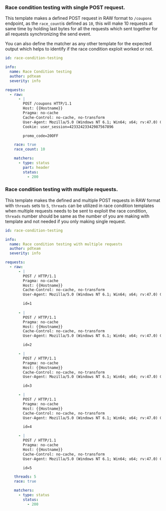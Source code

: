 ### Race condition testing with single POST request.

This template makes a defined POST request in RAW format to `/coupons` endpoint, as the `race_count`is defined as `10`, this will make 10 requests at same time by holding last bytes for all the requests which sent together for all requests synchronizing the send event.

You can also define the matcher as any other template for the expected output which helps to identify if the race condition exploit worked or not.


```yaml
id: race-condition-testing

info:
  name: Race Condition testing
  author: pdteam
  severity: info

requests:
  - raw:
      - |
        POST /coupons HTTP/1.1
        Host: {{Hostname}}
        Pragma: no-cache
        Cache-Control: no-cache, no-transform
        User-Agent: Mozilla/5.0 (Windows NT 6.1; Win64; x64; rv:47.0) Gecko/20100101 Firefox/47.0
        Cookie: user_session=42332423342987567896

        promo_code=20OFF        

    race: true
    race_count: 10

    matchers:
      - type: status
        part: header
        status:
          - 200
```

### Race condition testing with multiple requests.

This template makes the defined and multiple POST requests in RAW format with `threads` sets to `5`, `threads` can be utilized in race condition templates when multiple requests needs to be sent to exploit the race condition, `threads` number should be same as the number of you are making with template and not needed if you only making single request.

```yaml
id: race-condition-testing

info:
  name: Race condition testing with multiple requests
  author: pdteam
  severity: info

requests:
  - raw:  
      - |
        POST / HTTP/1.1
        Pragma: no-cache
        Host: {{Hostname}}
        Cache-Control: no-cache, no-transform
        User-Agent: Mozilla/5.0 (Windows NT 6.1; Win64; x64; rv:47.0) Gecko/20100101 Firefox/47.0

        id=1
        
      - |
        POST / HTTP/1.1
        Pragma: no-cache
        Host: {{Hostname}}
        Cache-Control: no-cache, no-transform
        User-Agent: Mozilla/5.0 (Windows NT 6.1; Win64; x64; rv:47.0) Gecko/20100101 Firefox/47.0

        id=2

      - |
        POST / HTTP/1.1
        Pragma: no-cache
        Host: {{Hostname}}
        Cache-Control: no-cache, no-transform
        User-Agent: Mozilla/5.0 (Windows NT 6.1; Win64; x64; rv:47.0) Gecko/20100101 Firefox/47.0

        id=3

      - |
        POST / HTTP/1.1
        Pragma: no-cache
        Host: {{Hostname}}
        Cache-Control: no-cache, no-transform
        User-Agent: Mozilla/5.0 (Windows NT 6.1; Win64; x64; rv:47.0) Gecko/20100101 Firefox/47.0

        id=4

      - |
        POST / HTTP/1.1
        Pragma: no-cache
        Host: {{Hostname}}
        Cache-Control: no-cache, no-transform
        User-Agent: Mozilla/5.0 (Windows NT 6.1; Win64; x64; rv:47.0) Gecko/20100101 Firefox/47.0

        id=5

    threads: 5
    race: true

    matchers:
      - type: status
        status:
          - 200
```
